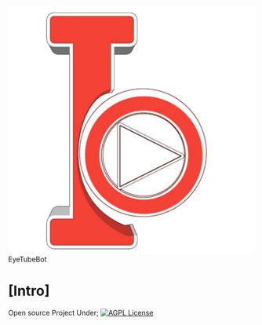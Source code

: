 
![Logo](https://github.com/Mickekofi/EyeTubeBot/blob/master/logo.png) EyeTubeBot

# [Intro]
Open source Project Under;
[![AGPL License](https://img.shields.io/badge/license-AGPL-blue.svg)](http://www.gnu.org/licenses/agpl-3.0)
